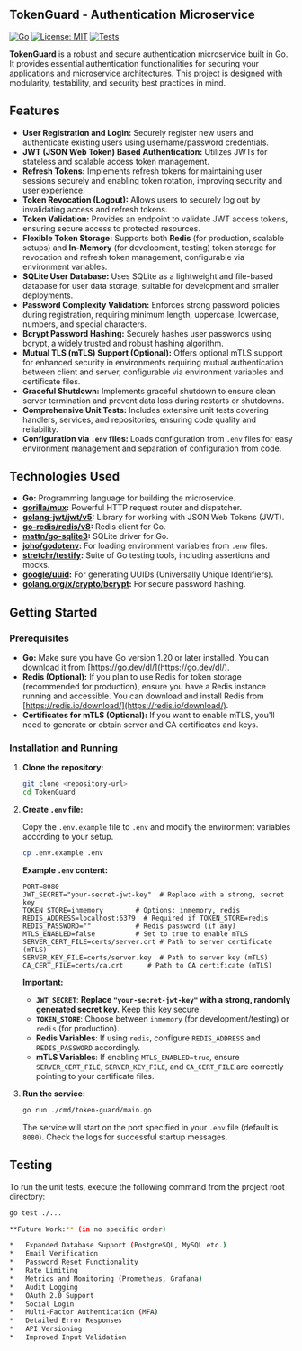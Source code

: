 ## TokenGuard - Authentication Microservice

[![Go](https://img.shields.io/badge/Go-1.20+-00ADD8?style=for-the-badge&logo=go&logoColor=white)](https://go.dev/)
[![License: MIT](https://img.shields.io/badge/License-MIT-yellow.svg)](https://opensource.org/licenses/MIT)
[![Tests](https://github.com/tomascosta29/TokenGuard/actions/workflows/go.yml/badge.svg)](https://github.com/tomascosta29/TokenGuard/actions/workflows/go.yml) 

**TokenGuard** is a robust and secure authentication microservice built in Go. It provides essential authentication functionalities for securing your applications and microservice architectures. This project is designed with modularity, testability, and security best practices in mind.

## Features

*   **User Registration and Login:** Securely register new users and authenticate existing users using username/password credentials.
*   **JWT (JSON Web Token) Based Authentication:** Utilizes JWTs for stateless and scalable access token management.
*   **Refresh Tokens:** Implements refresh tokens for maintaining user sessions securely and enabling token rotation, improving security and user experience.
*   **Token Revocation (Logout):** Allows users to securely log out by invalidating access and refresh tokens.
*   **Token Validation:** Provides an endpoint to validate JWT access tokens, ensuring secure access to protected resources.
*   **Flexible Token Storage:** Supports both **Redis** (for production, scalable setups) and **In-Memory** (for development, testing) token storage for revocation and refresh token management, configurable via environment variables.
*   **SQLite User Database:** Uses SQLite as a lightweight and file-based database for user data storage, suitable for development and smaller deployments.
*   **Password Complexity Validation:** Enforces strong password policies during registration, requiring minimum length, uppercase, lowercase, numbers, and special characters.
*   **Bcrypt Password Hashing:** Securely hashes user passwords using bcrypt, a widely trusted and robust hashing algorithm.
*   **Mutual TLS (mTLS) Support (Optional):**  Offers optional mTLS support for enhanced security in environments requiring mutual authentication between client and server, configurable via environment variables and certificate files.
*   **Graceful Shutdown:** Implements graceful shutdown to ensure clean server termination and prevent data loss during restarts or shutdowns.
*   **Comprehensive Unit Tests:**  Includes extensive unit tests covering handlers, services, and repositories, ensuring code quality and reliability.
*   **Configuration via `.env` files:**  Loads configuration from `.env` files for easy environment management and separation of configuration from code.

## Technologies Used

*   **Go:** Programming language for building the microservice.
*   **[gorilla/mux](https://github.com/gorilla/mux):**  Powerful HTTP request router and dispatcher.
*   **[golang-jwt/jwt/v5](https://github.com/golang-jwt/jwt/v5):**  Library for working with JSON Web Tokens (JWT).
*   **[go-redis/redis/v8](https://github.com/go-redis/redis/v8):**  Redis client for Go.
*   **[mattn/go-sqlite3](https://github.com/mattn/go-sqlite3):**  SQLite driver for Go.
*   **[joho/godotenv](https://github.com/joho/godotenv):**  For loading environment variables from `.env` files.
*   **[stretchr/testify](https://github.com/stretchr/testify):**  Suite of Go testing tools, including assertions and mocks.
*   **[google/uuid](https://github.com/google/uuid):**  For generating UUIDs (Universally Unique Identifiers).
*   **[golang.org/x/crypto/bcrypt](https://pkg.go.dev/golang.org/x/crypto/bcrypt):** For secure password hashing.

## Getting Started

### Prerequisites

*   **Go:**  Make sure you have Go version 1.20 or later installed. You can download it from [https://go.dev/dl/](https://go.dev/dl/).
*   **Redis (Optional):** If you plan to use Redis for token storage (recommended for production), ensure you have a Redis instance running and accessible. You can download and install Redis from [https://redis.io/download/](https://redis.io/download/).
*   **Certificates for mTLS (Optional):** If you want to enable mTLS, you'll need to generate or obtain server and CA certificates and keys.

### Installation and Running

1.  **Clone the repository:**

    ```bash
    git clone <repository-url>
    cd TokenGuard 
    ```

2.  **Create `.env` file:**

    Copy the `.env.example` file to `.env` and modify the environment variables according to your setup.

    ```bash
    cp .env.example .env
    ```

    **Example `.env` content:**

    ```env
    PORT=8080
    JWT_SECRET="your-secret-jwt-key"  # Replace with a strong, secret key
    TOKEN_STORE=inmemory        # Options: inmemory, redis
    REDIS_ADDRESS=localhost:6379  # Required if TOKEN_STORE=redis
    REDIS_PASSWORD=""           # Redis password (if any)
    MTLS_ENABLED=false          # Set to true to enable mTLS
    SERVER_CERT_FILE=certs/server.crt # Path to server certificate (mTLS)
    SERVER_KEY_FILE=certs/server.key  # Path to server key (mTLS)
    CA_CERT_FILE=certs/ca.crt      # Path to CA certificate (mTLS)
    ```

    **Important:**

    *   **`JWT_SECRET`**:  **Replace `"your-secret-jwt-key"` with a strong, randomly generated secret key.** Keep this key secure.
    *   **`TOKEN_STORE`**: Choose between `inmemory` (for development/testing) or `redis` (for production).
    *   **Redis Variables**: If using `redis`, configure `REDIS_ADDRESS` and `REDIS_PASSWORD` accordingly.
    *   **mTLS Variables**: If enabling `MTLS_ENABLED=true`, ensure `SERVER_CERT_FILE`, `SERVER_KEY_FILE`, and `CA_CERT_FILE` are correctly pointing to your certificate files.

3.  **Run the service:**

    ```bash
    go run ./cmd/token-guard/main.go
    ```

    The service will start on the port specified in your `.env` file (default is `8080`). Check the logs for successful startup messages.

## Testing

To run the unit tests, execute the following command from the project root directory:

```bash
go test ./...

**Future Work:** (in no specific order)

*   Expanded Database Support (PostgreSQL, MySQL etc.)
*   Email Verification
*   Password Reset Functionality
*   Rate Limiting
*   Metrics and Monitoring (Prometheus, Grafana)
*   Audit Logging
*   OAuth 2.0 Support
*   Social Login
*   Multi-Factor Authentication (MFA)
*   Detailed Error Responses
*   API Versioning
*   Improved Input Validation
